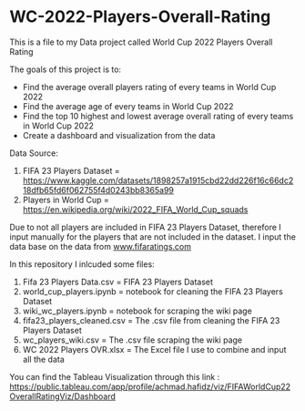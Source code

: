 # WC-2022-Players-Overall-Rating
This is a file to my Data project called World Cup 2022 Players Overall Rating

The goals of this project is to:
- Find the average overall players rating of every teams in World Cup 2022
- Find the average age of every teams in World Cup 2022
- Find the top 10 highest and lowest average overall rating of every teams in World Cup 2022
- Create a dashboard and visualization from the data

Data Source:
1. FIFA 23 Players Dataset = https://www.kaggle.com/datasets/1898257a1915cbd22dd226f16c66dc218dfb65fd6f062755f4d0243bb8365a99
2. Players in World Cup = https://en.wikipedia.org/wiki/2022_FIFA_World_Cup_squads

Due to not all players are included in FIFA 23 Players Dataset, therefore I input manually for the players 
that are not included in the dataset. I input the data base on the data from www.fifaratings.com

In this repository I inlcuded some files:
1. Fifa 23 Players Data.csv = FIFA 23 Players Dataset
2. world_cup_players.ipynb = notebook for cleaning the FIFA 23 Players Dataset
3. wiki_wc_players.ipynb = notebook for scraping the wiki page
4. fifa23_players_cleaned.csv = The .csv file from cleaning the FIFA 23 Players Dataset
5. wc_players_wiki.csv = The .csv file scraping the wiki page
6. WC 2022 Players OVR.xlsx = The Excel file I use to combine and input all the data

You can find the Tableau Visualization through this link :  https://public.tableau.com/app/profile/achmad.hafidz/viz/FIFAWorldCup22OverallRatingViz/Dashboard
